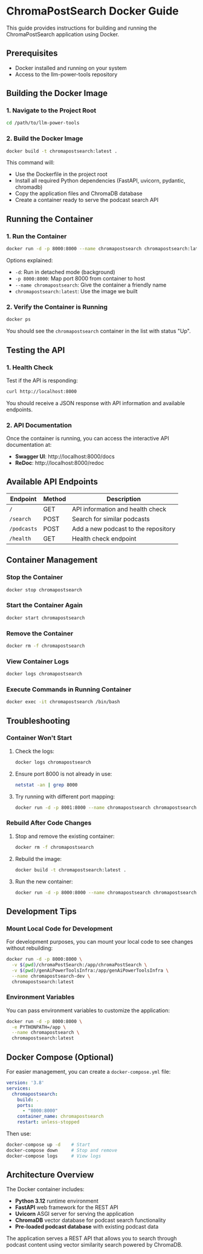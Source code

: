 # ChromaPostSearch Docker Guide

This guide provides instructions for building and running the ChromaPostSearch application using Docker.

## Prerequisites

- Docker installed and running on your system
- Access to the llm-power-tools repository

## Building the Docker Image

### 1. Navigate to the Project Root

```bash
cd /path/to/llm-power-tools
```

### 2. Build the Docker Image

```bash
docker build -t chromapostsearch:latest .
```

This command will:
- Use the Dockerfile in the project root
- Install all required Python dependencies (FastAPI, uvicorn, pydantic, chromadb)
- Copy the application files and ChromaDB database
- Create a container ready to serve the podcast search API

## Running the Container

### 1. Run the Container

```bash
docker run -d -p 8000:8000 --name chromapostsearch chromapostsearch:latest
```

Options explained:
- `-d`: Run in detached mode (background)
- `-p 8000:8000`: Map port 8000 from container to host
- `--name chromapostsearch`: Give the container a friendly name
- `chromapostsearch:latest`: Use the image we built

### 2. Verify the Container is Running

```bash
docker ps
```

You should see the `chromapostsearch` container in the list with status "Up".

## Testing the API

### 1. Health Check

Test if the API is responding:

```bash
curl http://localhost:8000
```

You should receive a JSON response with API information and available endpoints.

### 2. API Documentation

Once the container is running, you can access the interactive API documentation at:
- **Swagger UI**: http://localhost:8000/docs
- **ReDoc**: http://localhost:8000/redoc

## Available API Endpoints

| Endpoint | Method | Description |
|----------|--------|-------------|
| `/` | GET | API information and health check |
| `/search` | POST | Search for similar podcasts |
| `/podcasts` | POST | Add a new podcast to the repository |
| `/health` | GET | Health check endpoint |

## Container Management

### Stop the Container

```bash
docker stop chromapostsearch
```

### Start the Container Again

```bash
docker start chromapostsearch
```

### Remove the Container

```bash
docker rm -f chromapostsearch
```

### View Container Logs

```bash
docker logs chromapostsearch
```

### Execute Commands in Running Container

```bash
docker exec -it chromapostsearch /bin/bash
```

## Troubleshooting

### Container Won't Start

1. Check the logs:
   ```bash
   docker logs chromapostsearch
   ```

2. Ensure port 8000 is not already in use:
   ```bash
   netstat -an | grep 8000
   ```

3. Try running with different port mapping:
   ```bash
   docker run -d -p 8001:8000 --name chromapostsearch chromapostsearch:latest
   ```

### Rebuild After Code Changes

1. Stop and remove the existing container:
   ```bash
   docker rm -f chromapostsearch
   ```

2. Rebuild the image:
   ```bash
   docker build -t chromapostsearch:latest .
   ```

3. Run the new container:
   ```bash
   docker run -d -p 8000:8000 --name chromapostsearch chromapostsearch:latest
   ```

## Development Tips

### Mount Local Code for Development

For development purposes, you can mount your local code to see changes without rebuilding:

```bash
docker run -d -p 8000:8000 \
  -v $(pwd)/chromaPostSearch:/app/chromaPostSearch \
  -v $(pwd)/genAiPowerToolsInfra:/app/genAiPowerToolsInfra \
  --name chromapostsearch-dev \
  chromapostsearch:latest
```

### Environment Variables

You can pass environment variables to customize the application:

```bash
docker run -d -p 8000:8000 \
  -e PYTHONPATH=/app \
  --name chromapostsearch \
  chromapostsearch:latest
```

## Docker Compose (Optional)

For easier management, you can create a `docker-compose.yml` file:

```yaml
version: '3.8'
services:
  chromapostsearch:
    build: .
    ports:
      - "8000:8000"
    container_name: chromapostsearch
    restart: unless-stopped
```

Then use:
```bash
docker-compose up -d    # Start
docker-compose down     # Stop and remove
docker-compose logs     # View logs
```

## Architecture Overview

The Docker container includes:
- **Python 3.12** runtime environment
- **FastAPI** web framework for the REST API
- **Uvicorn** ASGI server for serving the application
- **ChromaDB** vector database for podcast search functionality
- **Pre-loaded podcast database** with existing podcast data

The application serves a REST API that allows you to search through podcast content using vector similarity search powered by ChromaDB.
